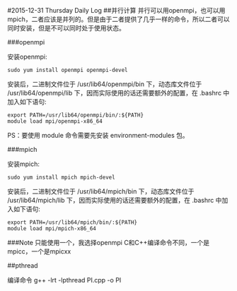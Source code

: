 #2015-12-31 Thursday Daily Log
##并行计算
并行可以用openmpi，也可以用mpich，二者应该是并列的。但是由于二者提供了几乎一样的命令，所以二者可以同时安装，但是不可以同时处于使用状态。

###openmpi

安装openmpi:

	sudo yum install openmpi openmpi-devel
安装后，二进制文件位于 /usr/lib64/openmpi/bin 下，动态库文件位于 /usr/lib64/openmpi/lib 下，因而实际使用的话还需要额外的配置，在 .bashrc 中加入如下语句:

	export PATH=/usr/lib64/openmpi/bin/:${PATH}
	module load mpi/openmpi-x86_64
PS：要使用 module 命令需要先安装 environment-modules 包。

###mpich

安装mpich:

	sudo yum install mpich mpich-devel
安装后，二进制文件位于 /usr/lib64/mpich/bin 下，动态库文件位于 /usr/lib64/mpich/lib 下，因而实际使用的话还需要额外的配置，在 .bashrc 中加入如下语句:

	export PATH=/usr/lib64/mpich/bin/:${PATH}
	module load mpi/mpich-x86_64
###Note
只能使用一个，我选择openmpi
C和C++编译命令不同，一个是mpicc，一个是mpicxx

##pthread

编译命令
	g++ -lrt -lpthread PI.cpp -o PI